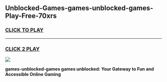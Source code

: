 
## Unblocked-Games-games-unblocked-games-Play-Free-70xrs
<h3>
<a href="https://premium76.site?title=games-unblocked-games&ref=23A">CLICK TO PLAY</a></h3>
<hr>

<h3>
<a href="https://premium76.site?title=games-unblocked-games&ref=23A">CLICK 2 PLAY</a>
  
</h3>

<a href="https://premium76.site?title=games-unblocked-games&ref=23A"><img src="https://clearcache.store/games.png"></a>


**games-unblocked-games games unblocked: Your Gateway to Fun and Accessible Online Gaming**
